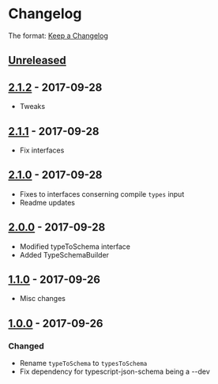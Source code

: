 # Changelog

The format: [Keep a Changelog](http://keepachangelog.com/en/1.0.0/)

## [Unreleased]

## [2.1.2][] - 2017-09-28

- Tweaks

## [2.1.1][] - 2017-09-28

- Fix interfaces

## [2.1.0][] - 2017-09-28

- Fixes to interfaces conserning compile `types` input
- Readme updates

## [2.0.0][] - 2017-09-28

- Modified typeToSchema interface
- Added TypeSchemaBuilder

## [1.1.0][] - 2017-09-26

- Misc changes

## [1.0.0][] - 2017-09-26

### Changed

- Rename `typeToSchema` to `typesToSchema`
- Fix dependency for typescript-json-schema being a --dev


[Unreleased]: https://src.temando.io/sam.johnson/schema-tools/compare/v2.1.2...HEAD
[2.1.2]: https://src.temando.io/sam.johnson/schema-tools/compare/v2.1.2...v2.1.2
[2.1.2]: https://src.temando.io/sam.johnson/schema-tools/compare/v2.1.1...v2.1.2
[2.1.1]: https://src.temando.io/sam.johnson/schema-tools/compare/v2.1.0...v2.1.1
[2.1.0]: https://src.temando.io/sam.johnson/schema-tools/compare/v2.0.0...v2.1.0
[2.0.0]: https://src.temando.io/sam.johnson/schema-tools/compare/v1.1.0...v2.0.0
[1.1.0]: https://src.temando.io/sam.johnson/schema-tools/compare/v1.0.0...v1.1.0
[1.0.0]: https://src.temando.io/sam.johnson/schema-tools/tree/v1.0.0
